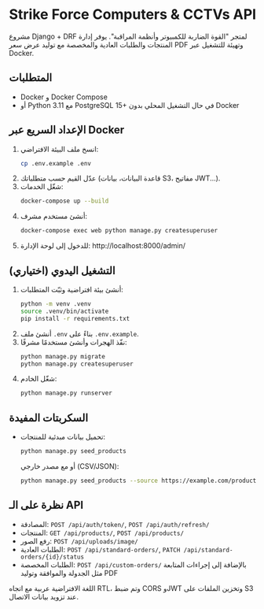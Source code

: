 # Strike Force Computers & CCTVs API

مشروع Django + DRF لمتجر "القوة الضاربة للكمبيوتر وأنظمة المراقبة". يوفر إدارة المنتجات والطلبات العادية والمخصصة مع توليد عرض سعر PDF وتهيئة للتشغيل عبر Docker.

## المتطلبات

- Docker و Docker Compose
- أو Python 3.11 مع PostgreSQL 15+ في حال التشغيل المحلي بدون Docker

## الإعداد السريع عبر Docker

1. انسخ ملف البيئة الافتراضي:
   ```bash
   cp .env.example .env
   ```
2. عدّل القيم حسب متطلباتك (قاعدة البيانات، بيانات S3، مفاتيح JWT...).
3. شغّل الخدمات:
   ```bash
   docker-compose up --build
   ```
4. أنشئ مستخدم مشرف:
   ```bash
   docker-compose exec web python manage.py createsuperuser
   ```
5. للدخول إلى لوحة الإدارة: http://localhost:8000/admin/

## التشغيل اليدوي (اختياري)

1. أنشئ بيئة افتراضية وثبّت المتطلبات:
   ```bash
   python -m venv .venv
   source .venv/bin/activate
   pip install -r requirements.txt
   ```
2. أنشئ ملف `.env` بناءً على `.env.example`.
3. نفّذ الهجرات وأنشئ مستخدمًا مشرفًا:
   ```bash
   python manage.py migrate
   python manage.py createsuperuser
   ```
4. شغّل الخادم:
   ```bash
   python manage.py runserver
   ```

## السكربتات المفيدة

- تحميل بيانات مبدئية للمنتجات:
  ```bash
  python manage.py seed_products
  ```
  أو مع مصدر خارجي (CSV/JSON):
  ```bash
  python manage.py seed_products --source https://example.com/products.json
  ```

## نظرة على الـ API

- المصادقة: `POST /api/auth/token/`, `POST /api/auth/refresh/`
- المنتجات: `GET /api/products/`, `POST /api/products/`
- رفع الصور: `POST /api/uploads/image/`
- الطلبات العادية: `POST /api/standard-orders/`, `PATCH /api/standard-orders/{id}/status`
- الطلبات المخصصة: `POST /api/custom-orders/` بالإضافة إلى إجراءات المتابعة مثل الجدولة والموافقة وتوليد PDF

اللغة الافتراضية عربية مع اتجاه RTL، وتم ضبط CORS وJWT وتخزين الملفات على S3 عند تزويد بيانات الاتصال.
